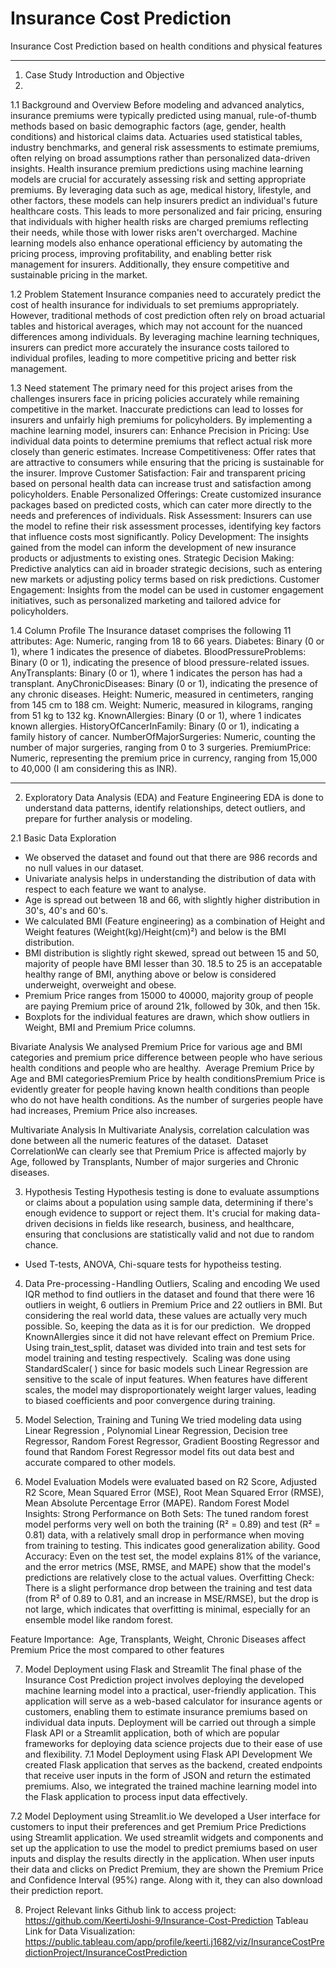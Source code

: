 # Insurance Cost Prediction
 Insurance Cost Prediction based on health conditions and physical features

 ---

1. Case Study Introduction and Objective
2. 
1.1 Background and Overview
Before modeling and advanced analytics, insurance premiums were typically predicted using manual, rule-of-thumb methods based on basic demographic factors (age, gender, health conditions) and historical claims data. Actuaries used statistical tables, industry benchmarks, and general risk assessments to estimate premiums, often relying on broad assumptions rather than personalized data-driven insights.
Health insurance premium predictions using machine learning models are crucial for accurately assessing risk and setting appropriate premiums. By leveraging data such as age, medical history, lifestyle, and other factors, these models can help insurers predict an individual's future healthcare costs. This leads to more personalized and fair pricing, ensuring that individuals with higher health risks are charged premiums reflecting their needs, while those with lower risks aren't overcharged. Machine learning models also enhance operational efficiency by automating the pricing process, improving profitability, and enabling better risk management for insurers. Additionally, they ensure competitive and sustainable pricing in the market.

1.2 Problem Statement
Insurance companies need to accurately predict the cost of health insurance for individuals to set premiums appropriately. However, traditional methods of cost prediction often rely on broad actuarial tables and historical averages, which may not account for the nuanced differences among individuals. By leveraging machine learning techniques, insurers can predict more accurately the insurance costs tailored to individual profiles, leading to more competitive pricing and better risk management.

1.3 Need statement
The primary need for this project arises from the challenges insurers face in pricing policies accurately while remaining competitive in the market. Inaccurate predictions can lead to losses for insurers and unfairly high premiums for policyholders.
By implementing a machine learning model, insurers can:
Enhance Precision in Pricing: Use individual data points to determine premiums that reflect actual risk more closely than generic estimates.
Increase Competitiveness: Offer rates that are attractive to consumers while ensuring that the pricing is sustainable for the insurer.
Improve Customer Satisfaction: Fair and transparent pricing based on personal health data can increase trust and satisfaction among policyholders.
Enable Personalized Offerings: Create customized insurance packages based on predicted costs, which can cater more directly to the needs and preferences of individuals.
Risk Assessment: Insurers can use the model to refine their risk assessment processes, identifying key factors that influence costs most significantly.
Policy Development: The insights gained from the model can inform the development of new insurance products or adjustments to existing ones.
Strategic Decision Making: Predictive analytics can aid in broader strategic decisions, such as entering new markets or adjusting policy terms based on risk predictions.
Customer Engagement: Insights from the model can be used in customer engagement initiatives, such as personalized marketing and tailored advice for policyholders.

1.4 Column Profile
The Insurance dataset comprises the following 11 attributes:
Age: Numeric, ranging from 18 to 66 years.
Diabetes: Binary (0 or 1), where 1 indicates the presence of diabetes.
BloodPressureProblems: Binary (0 or 1), indicating the presence of blood pressure-related issues.
AnyTransplants: Binary (0 or 1), where 1 indicates the person has had a transplant.
AnyChronicDiseases: Binary (0 or 1), indicating the presence of any chronic diseases.
Height: Numeric, measured in centimeters, ranging from 145 cm to 188 cm.
Weight: Numeric, measured in kilograms, ranging from 51 kg to 132 kg.
KnownAllergies: Binary (0 or 1), where 1 indicates known allergies.
HistoryOfCancerInFamily: Binary (0 or 1), indicating a family history of cancer.
NumberOfMajorSurgeries: Numeric, counting the number of major surgeries, ranging from 0 to 3 surgeries.
PremiumPrice: Numeric, representing the premium price in currency, ranging from 15,000 to 40,000 (I am considering this as INR).

---

2. Exploratory Data Analysis (EDA) and Feature Engineering
EDA is done to understand data patterns, identify relationships, detect outliers, and prepare for further analysis or modeling.

2.1 Basic Data Exploration
- We observed the dataset and found out that there are 986 records and no null values in our dataset.
- Univariate analysis helps in understanding the distribution of data with respect to each feature we want to analyse. 
- Age is spread out between 18 and 66, with slightly higher distribution in 30's, 40's and 60's.
- We calculated BMI (Feature engineering) as a combination of Height and Weight features (Weight(kg)/Height(cm)²) and below is the BMI distribution.
- BMI distribution is slightly right skewed, spread out between 15 and 50, majority of people have BMI lesser than 30. 18.5 to 25 is an accepatable healthy range of BMI, anything above or below is considered underweight, overweight and obese.
- Premium Price ranges from 15000 to 40000, majority group of people are paying Premium price of around 21k, followed by 30k, and then 15k.
- Boxplots for the individual features are drawn, which show outliers in Weight, BMI and Premium Price columns.

Bivariate Analysis
We analysed Premium Price for various age and BMI categories and premium price difference between people who have serious health conditions and people who are healthy. 
Average Premium Price by Age and BMI categoriesPremium Price by health conditionsPremium Price is evidently greater for people having known health conditions than people who do not have health conditions.
As the number of surgeries people have had increases, Premium Price also increases.

Multivariate Analysis
In Multivariate Analysis, correlation calculation was done between all the numeric features of the dataset. 
Dataset CorrelationWe can clearly see that Premium Price is affected majorly by Age, followed by Transplants, Number of major surgeries and Chronic diseases. 

3. Hypothesis Testing
Hypothesis testing is done to evaluate assumptions or claims about a population using sample data, determining if there's enough evidence to support or reject them. It's crucial for making data-driven decisions in fields like research, business, and healthcare, ensuring that conclusions are statistically valid and not due to random chance.
- Used T-tests, ANOVA, Chi-square tests for hypotheiss testing.

4. Data Pre-processing - Handling Outliers, Scaling and encoding
We used IQR method to find outliers in the dataset and found that there were 16 outliers in weight, 6 outliers in Premium Price and 22 outliers in BMI. But considering the real world data, these values are actually very much possible. So, keeping the data as it is for our prediction. 
We dropped KnownAllergies since it did not have relevant effect on Premium Price. Using train_test_split, dataset was divided into train and test sets for model training and testing respectively. 
Scaling was done using StandardScaler( ) since for basic models such Linear Regression are sensitive to the scale of input features. When features have different scales, the model may disproportionately weight larger values, leading to biased coefficients and poor convergence during training.

5. Model Selection, Training and Tuning
We tried modeling data using Linear Regression , Polynomial Linear Regression, Decision tree Regressor, Random Forest Regressor, Gradient Boosting Regressor and found that Random Forest Regressor model fits out data best and accurate compared to other models. 

6. Model Evaluation
Models were evaluated based on R2 Score, Adjusted R2 Score, Mean Squared Error (MSE), Root Mean Squared Error (RMSE), Mean Absolute Percentage Error (MAPE).
Random Forest Model Insights:
Strong Performance on Both Sets: The tuned random forest model performs very well on both the training (R² = 0.89) and test (R² = 0.81) data, with a relatively small drop in performance when moving from training to testing. This indicates good generalization ability.
Good Accuracy: Even on the test set, the model explains 81% of the variance, and the error metrics (MSE, RMSE, and MAPE) show that the model's predictions are relatively close to the actual values.
Overfitting Check: There is a slight performance drop between the training and test data (from R² of 0.89 to 0.81, and an increase in MSE/RMSE), but the drop is not large, which indicates that overfitting is minimal, especially for an ensemble model like random forest.

Feature Importance: 
Age, Transplants, Weight, Chronic Diseases affect Premium Price the most compared to other features

7. Model Deployment using Flask and Streamlit
The final phase of the Insurance Cost Prediction project involves deploying the developed machine learning model into a practical, user-friendly application. This application will serve as a web-based calculator for insurance agents or customers, enabling them to estimate insurance premiums based on individual data inputs. Deployment will be carried out through a simple Flask API or a Streamlit application, both of which are popular frameworks for deploying data science projects due to their ease of use and flexibility.
7.1 Model Deployment using Flask API Development
We created Flask application that serves as the backend, created endpoints that receive user inputs in the form of JSON and return the estimated premiums. Also, we integrated the trained machine learning model into the Flask application to process input data effectively. 

7.2 Model Deployment using Streamlit.io
We developed a User interface for customers to input their preferences and get Premium Price Predictions using Streamlit application. We used streamlit widgets and components and set up the application to use the model to predict premiums based on user inputs and display the results directly in the application.
When user inputs their data and clicks on Predict Premium, they are shown the Premium Price and Confidence Interval (95%) range. Along with it, they can also download their prediction report. 

8. Project Relevant links
Github link to access project: https://github.com/KeertiJoshi-9/Insurance-Cost-Prediction
Tableau Link for Data Visualization: https://public.tableau.com/app/profile/keerti.j1682/viz/InsuranceCostPredictionProject/InsuranceCostPrediction 
